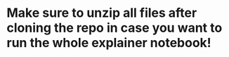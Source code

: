 # Make sure to unzip all files after cloning the repo in case you want to run the whole explainer notebook!
